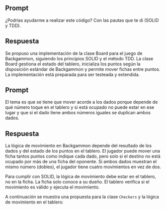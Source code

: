 ## Prompt
¿Podrías ayudarme a realizar este código? Con las pautas que te di (SOLID y TDD).

## Respuesta
Se propuso una implementación de la clase Board para el juego de Backgammon, siguiendo los principios SOLID y el método TDD. La clase Board gestiona el estado del tablero, inicializa los puntos según la disposición estándar de Backgammon y permite mover fichas entre puntos. La implementación está preparada para ser testeada y extendida.

## Prompt
El tema es que se tiene que mover acorde a los dados porque depende de qué número toque en el tablero y si está ocupado no puede estar en ese lugar y que si el dado tiene ambos números iguales se duplican ambos dados.

## Respuesta
La lógica de movimiento en Backgammon depende del resultado de los dados y del estado de los puntos en el tablero. El jugador puede mover una ficha tantos puntos como indique cada dado, pero solo si el destino no está ocupado por más de una ficha del oponente. Si ambos dados muestran el mismo número (dobles), el jugador tiene cuatro movimientos en vez de dos.

Para cumplir con SOLID, la lógica de movimiento debe estar en el tablero, no en la ficha. La ficha solo conoce a su dueño. El tablero verifica si el movimiento es válido y ejecuta el movimiento.

A continuación se muestra una propuesta para la clase `Checkers` y la lógica de movimiento en el tablero: